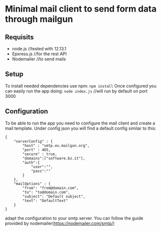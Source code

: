 <!--
SPDX-FileCopyrightText: NOI Techpark <digital@noi.bz.it>

SPDX-License-Identifier: CC0-1.0
-->

Minimal mail client to send form data through mailgun
========================================================

## Requisits
- node.js //tested with 12.13.1
- Epxress.js //for the rest API
- Nodemailer //to send mails

## Setup
To install needed dependencies use npm:
`npm install`
Once configured you can easily run the app doing:
`node index.js` //will run by default on port 3000

## Configuration
To be able to run the app you need to configure the mail client and create a mail template.
Under config json you will find a default config similar to this:
```
{
    "serverConfig" : {
        "host" : "smtp.eu.mailgun.org",
        "port" : 465,
        "secure" : true,
        "domains":["software.bz.it"],
        "auth":{
            "user":"",
            "pass":""
        }
    },
    "mailOptions" : {
        "from": "from@domain.com",
        "to": "to@domain.com",
        "subject": "Default subject",
        "text": "DefaultText"
    }
}
```
adapt the configuration to your smtp server. You can follow the guide provided by nodemailer(https://nodemailer.com/smtp/)

